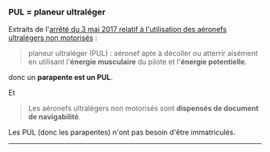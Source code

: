 [comment]: # (S46V)
[comment]: # (Quelles règles de vol s’appliquent aux PUL ?)



### PUL = planeur ultraléger


Extraits de l'[arrêté du 3 mai 2017 relatif à l'utilisation des aéronefs ultralégers non motorisés](https://www.legifrance.gouv.fr/affichTexte.do;jsessionid=508625229E5B432ED062DA8891F899FD.tplgfr38s_2?cidTexte=JORFTEXT000034631299&dateTexte=20200318) :


> planeur ultraléger (PUL) : aéronef apte à décoller ou atterrir aisément en utilisant l'**énergie musculaire** du pilote et l'**énergie potentielle**.

donc un **parapente est un PUL**.

Et

> Les aéronefs ultralégers non motorisés sont **dispensés de document de navigabilité**.


Les PUL (donc les parapentes) n'ont pas besoin d'être immatriculés.












****